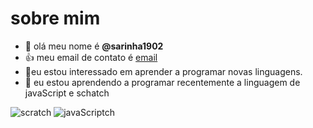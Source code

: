 # sobre mim
- 👋 olá meu nome é **@sarinha1902**
- 👍  meu email de contato é [email](sara.gabrielysertaode.lima@escola.pr.gov.br)
- 👀eu estou interessado em aprender a programar novas linguagens. 
- 🌱 eu estou aprendendo a programar recentemente a linguagem de javaScript e schatch

![scratch](https://img.shields.io/badge/Scratch-4D97FF?style=for-the-badge&logo=Scratch&logoColor=white)
![javaScriptch](https://img.shields.io/badge/JavaScript-323330?style=for-the-badge&logo=javascript&logoColor=F7DF1E)
